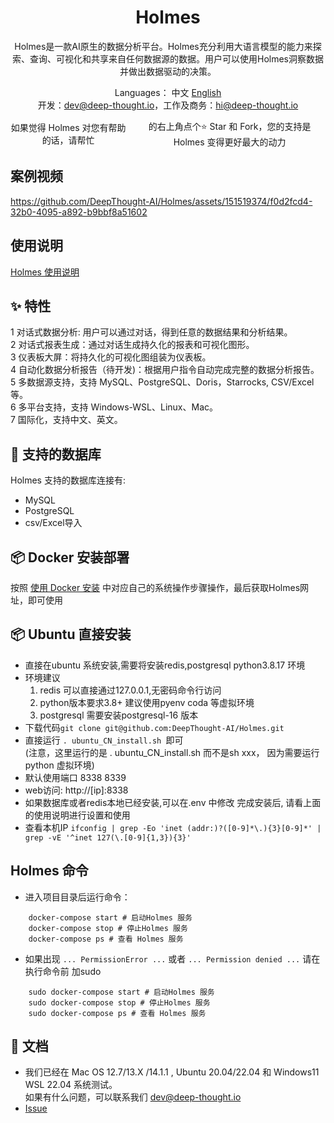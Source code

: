 <h1 align="center">Holmes</h1>

<div align="center">

Holmes是一款AI原生的数据分析平台。Holmes充分利用大语言模型的能力来探索、查询、可视化和共享来自任何数据源的数据。用户可以使用Holmes洞察数据并做出数据驱动的决策。


</div>




<div align="center">

  Languages： 中文 [English](README.md)<br>
 开发：dev@deep-thought.io，工作及商务：hi@deep-thought.io

  <div style="display: flex; align-items: center;">
    如果觉得 Holmes 对您有帮助的话，请帮忙<a style="display: flex; align-items: center;margin:0px 6px" target="_blank" href='https://github.com/DeepThought-AI/Holmes'></a>
    的右上角点个⭐ Star 和 Fork，您的支持是 Holmes 变得更好最大的动力
  </div>
</div>



## 案例视频

https://github.com/DeepThought-AI/Holmes/assets/151519374/f0d2fcd4-32b0-4095-a892-b9bbf8a51602

## 使用说明
[Holmes 使用说明](client/app/assets/images/cn/user_manual_cn.md)


## ✨ 特性

1 对话式数据分析: 用户可以通过对话，得到任意的数据结果和分析结果。\
2 对话式报表生成：通过对话生成持久化的报表和可视化图形。\
3 仪表板大屏：将持久化的可视化图组装为仪表板。\
4 自动化数据分析报告（待开发)：根据用户指令自动完成完整的数据分析报告。\
5 多数据源支持，支持 MySQL、PostgreSQL、Doris，Starrocks, CSV/Excel等。\
6 多平台支持，支持 Windows-WSL、Linux、Mac。\
7 国际化，支持中文、英文。


## 🚀 支持的数据库

Holmes 支持的数据库连接有:
- MySQL
- PostgreSQL
- csv/Excel导入

## 📦 Docker 安装部署

按照 [使用 Docker 安装](Docker_install_CN.md) 中对应自己的系统操作步骤操作，最后获取Holmes网址，即可使用

## 📦 Ubuntu 直接安装


- 直接在ubuntu 系统安装,需要将安装redis,postgresql python3.8.17 环境
- 环境建议
    1. redis 可以直接通过127.0.0.1,无密码命令行访问
    2. python版本要求3.8+ 建议使用pyenv coda 等虚拟环境
    3. postgresql 需要安装postgresql-16 版本
- 下载代码``` git clone git@github.com:DeepThought-AI/Holmes.git ```
- 直接运行 ```. ubuntu_CN_install.sh ```即可 <br>(注意，这里运行的是 . ubuntu_CN_install.sh 而不是sh xxx， 因为需要运行python 虚拟环境)
- 默认使用端口 8338 8339
- web访问: http://[ip]:8338
- 如果数据库或者redis本地已经安装,可以在.env 中修改
    完成安装后, 请看上面的使用说明进行设置和使用
- 查看本机IP ```ifconfig | grep -Eo 'inet (addr:)?([0-9]*\.){3}[0-9]*' | grep -vE '^inet 127(\.[0-9]{1,3}){3}'```

## Holmes 命令

- 进入项目目录后运行命令：
```
    docker-compose start # 启动Holmes 服务
    docker-compose stop # 停止Holmes 服务
    docker-compose ps # 查看 Holmes 服务
```
- 如果出现 ```... PermissionError ...``` 或者 ```... Permission denied ...``` 请在执行命令前 加sudo
```
    sudo docker-compose start # 启动Holmes 服务
    sudo docker-compose stop # 停止Holmes 服务
    sudo docker-compose ps # 查看 Holmes 服务
```




## 📑 文档
- 我们已经在 Mac OS 12.7/13.X /14.1.1 , Ubuntu 20.04/22.04 和  Windows11 WSL 22.04 系统测试。
  <br> 如果有什么问题，可以联系我们 dev@deep-thought.io
- <a href="https://github.com/DeepThought-AI/Holmes/issues">Issue</a>

